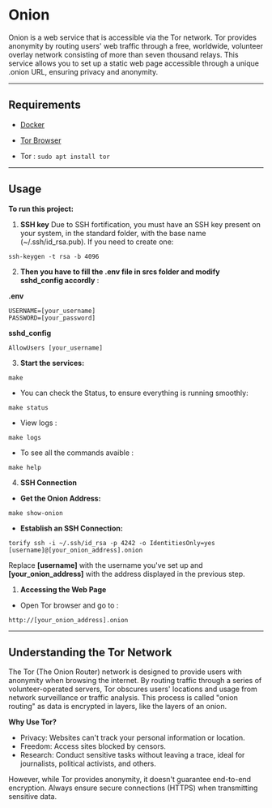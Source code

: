 # Onion
Onion is a web service that is accessible via the Tor network. Tor provides anonymity by routing users' web traffic through a free, worldwide, volunteer overlay network consisting of more than seven thousand relays. This service allows you to set up a static web page accessible through a unique .onion URL, ensuring privacy and anonymity.

----

## Requirements

- [Docker](https://docs.docker.com/engine/install/)

- [Tor Browser](https://tb-manual.torproject.org/installation/)

- Tor :
``sudo apt install tor``

----

## Usage

**To run this project:**

1. **SSH key**
Due to SSH fortification, you must have an SSH key present on your system, in the standard folder, with the base name (~/.ssh/id_rsa.pub).
If you need to create one:

``ssh-keygen -t rsa -b 4096``


2. **Then you have to fill the .env file in srcs folder and modify sshd_config accordly** :

**.env**
````
USERNAME=[your_username]
PASSWORD=[your_password]
````

**sshd_config**
````
AllowUsers [your_username]
````


3. **Start the services:**

``make``

- You can check the Status, to ensure everything is running smoothly:

``make status``

- View logs :

``make logs``

- To see all the commands avaible :

``make help``

4. **SSH Connection**

- **Get the Onion Address:**

``make show-onion``


- **Establish an SSH Connection:**

``torify ssh -i ~/.ssh/id_rsa -p 4242 -o IdentitiesOnly=yes [username]@[your_onion_address].onion``

Replace **[username]** with the username you've set up and **[your_onion_address]** with the address displayed in the previous step.

1. **Accessing the Web Page**

- Open Tor browser and go to :

``http://[your_onion_address].onion``

----

## Understanding the Tor Network
The Tor (The Onion Router) network is designed to provide users with anonymity when browsing the internet. By routing traffic through a series of volunteer-operated servers, Tor obscures users' locations and usage from network surveillance or traffic analysis. This process is called "onion routing" as data is encrypted in layers, like the layers of an onion.

**Why Use Tor?**
- Privacy: Websites can't track your personal information or location.
- Freedom: Access sites blocked by censors.
- Research: Conduct sensitive tasks without leaving a trace, ideal for journalists, political activists, and others.

However, while Tor provides anonymity, it doesn't guarantee end-to-end encryption. Always ensure secure connections (HTTPS) when transmitting sensitive data.

